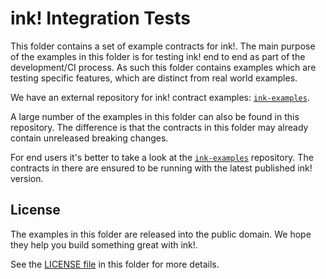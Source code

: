 # ink! Integration Tests

This folder contains a set of example contracts for ink!.
The main purpose of the examples in this folder is for testing ink!
end to end as part of the development/CI process. As such this
folder contains examples which are testing specific features, which
are distinct from real world examples.

We have an external repository for ink! contract examples:
[`ink-examples`](https://github.com/paritytech/ink-examples).

A large number of the examples in this folder can also be found
in this repository. The difference is that the contracts in this
folder may already contain unreleased breaking changes.

For end users it's better to take a look at the
[`ink-examples`](https://github.com/paritytech/ink-examples)
repository. The contracts in there are ensured to be running with
the latest published ink! version.

## License

The examples in this folder are released into the public domain.
We hope they help you build something great with ink!.

See the [LICENSE file](LICENSE) in this folder for more details.
